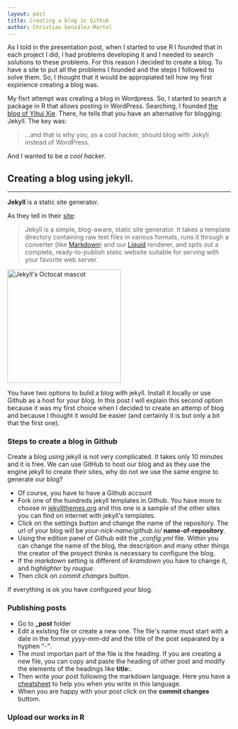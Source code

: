 ```yaml
---
layout: post
title: Creating a blog in Github
author: Christian González-Martel
---
```


As I told in the presentation post, when I started to use R I founded that in each project I did, I had problems developing it and I needed to search solutions to these problems. For this reason I decided to create a blog. To have a site to put all the problems I founded and the steps I followed to solve them. So, I thought that it would be appropiated tell how my first expirience creating a blog was.

My fisrt attempt was creating a blog in Wordpress. So, I started to search a package in R that allows posting in WordPress. Searching, I founded [the blog of Yihui Xie](http://yihui.name/knitr/demo/wordpress/). There, he tells that you have an alternative for blogging: Jekyll. The key was:

> ...and that is why you, as a cool hacker, should blog with Jekyll instead of WordPress.

And I wanted to be *a cool hacker*.

## Creating a blog using jekyll. 
-----

**Jekyll** is a static site generator.

As they tell in their [site](http://jekyllrb.com/):

> Jekyll is a simple, blog-aware, static site generator. It takes a template directory containing raw text files in various formats, runs it through a converter (like [Markdown](https://daringfireball.net/projects/markdown/)) and our [Liquid](https://github.com/Shopify/liquid/wiki) renderer, and spits out a complete, ready-to-publish static website suitable for serving with your favorite web server.

<img src="http://jekyllrb.com/img/octojekyll.png" alt="Jekyll's Octocat mascot" width="256">

You have two options to bulid a blog with jekyll. Install it locally or use Github as a host for your blog. In this post I will explain this second option because it was my first choice when I decided to create an attemp of blog and because I thought it would be easier (and certainly it is but only a bit that the first one).

### Steps to create a blog in Github

Create a blog using jekyll is not very complicated. It takes only 10 minutes and it is free. We can use GitHub to host our blog and as they use the engine jekyll to create their sites, why do not we use the same engine to generate our blog? 

* Of course, you have to have a Github account
* Fork one of the hundreds jekyll templates in Github. You have more to choose in [jekyllthemes.org](http://jekyllthemes.org/) and this one is a sample of the other sites you can find on internet with jekyll's templates.
* Click on the settings button and change the name of the repository. The url of your blog will be *your-nick-name/github.io/* **name-of-repository**. 
* Using the edition panel of Github edit the *_config.yml* file. Within you can change the name of the blog, the description and many other things the creator of the proyect thinks is necessary to configure the blog.
* If the *markdown* setting is different of *kramdown* you have to change it, and *highlighter* by *rougue*.
* Then click on *commit changes* button.

If everything is ok you have configured your blog.

### Publishing posts

* Go to **_post** folder
* Edit a existing file or create a new one. The file's name must start with a date in the format *yyyy-mm-dd* and the title of the post separated by a hyphen "-".
* The most importan part of the file is the heading. If you are creating a new file, you can copy and paste the heading of other post and modify the elements of the headings like **title:**.
* Then write your post following the markdown language. Here you have a [cheatsheet](https://github.com/adam-p/markdown-here/wiki/Markdown-Cheatsheet) to help you when you write in this language.
* When you are happy with your post click on the **commit changes** buttom.

### Upload our works in R

